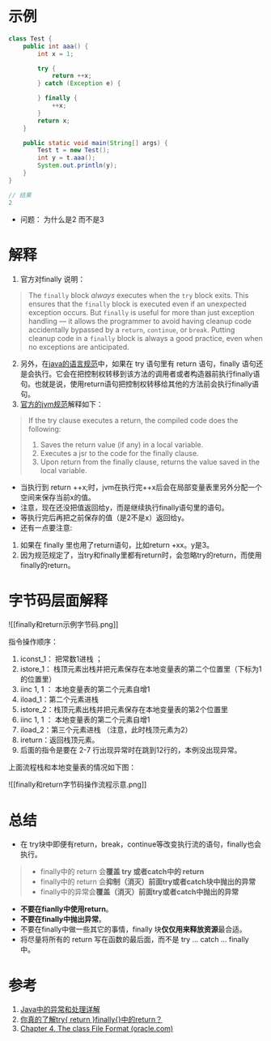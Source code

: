 # 示例
```java
class Test {
	public int aaa() {
		int x = 1;

		try {
			return ++x;
		} catch (Exception e) {

		} finally {
			++x;
		}
		return x;
	}

	public static void main(String[] args) {
		Test t = new Test();
		int y = t.aaa();
		System.out.println(y);
	}
}

// 结果
2
```
- 问题： 为什么是2 而不是3

# 解释
1. 官方对finally 说明：
>The `finally` block _always_ executes when the `try` block exits. This ensures that the `finally` block is executed even if an unexpected exception occurs. But `finally` is useful for more than just exception handling — it allows the programmer to avoid having cleanup code accidentally bypassed by a `return`, `continue`, or `break`. Putting cleanup code in a `finally` block is always a good practice, even when no exceptions are anticipated.

2. 另外，在[java的语言规范](http://docs.oracle.com/javase/specs/jls/se7/html/jls-14.html#jls-14.17)中，如果在 try 语句里有 return 语句，finally 语句还是会执行。它会在把控制权转移到该方法的调用者或者构造器前执行finally语句。也就是说，使用return语句把控制权转移给其他的方法前会执行finally语句。
3. [官方的jvm规范](http://docs.oracle.com/javase/specs/jvms/se7/html/jvms-4.html#jvms-4.10.2.5)解释如下：
> If the try clause executes a return, the compiled code does the following:
> 
> 1.  Saves the return value (if any) in a local variable.
> 2.  Executes a jsr to the code for the finally clause.
> 3.  Upon return from the finally clause, returns the value saved in the local variable.

- 当执行到 return ++x;时，jvm在执行完++x后会在局部变量表里另外分配一个空间来保存当前x的值。  
- 注意，现在还没把值返回给y，而是继续执行finally语句里的语句。
- 等执行完后再把之前保存的值（是2不是x）返回给y。  
- 还有一点要注意:
1. 如果在 finally 里也用了return语句，比如return +xx。y是3。
3. 因为规范规定了，当try和finally里都有return时，会忽略try的return，而使用finally的return。


# 字节码层面解释
![[finally和return示例字节码.png]]

指令操作顺序：  
1. iconst_1： 把常数1进栈 ；
2. istore_1： 栈顶元素出栈并把元素保存在本地变量表的第二个位置里（下标为1的位置里） 
3. iinc 1, 1 ： 本地变量表的第二个元素自增1 
4. iload_1：第二个元素进栈 
5. istore_2：栈顶元素出栈并把元素保存在本地变量表的第2个位置里 
6. iinc 1, 1 ： 本地变量表的第二个元素自增1 
7. iload_2：第三个元素进栈 （注意，此时栈顶元素为2）
8. ireturn：返回栈顶元素。
9. 后面的指令是要在 2-7 行出现异常时在跳到12行的，本例没出现异常。

上面流程栈和本地变量表的情况如下图：

![[finally和return字节码操作流程示意.png]]


# 总结
- 在 try块中即便有return，break，continue等改变执行流的语句，finally也会执行。
> - finally中的 return 会**覆盖 try 或者catch中的 return**
> - finally中的 return 会**抑制（消灭）前面try或者catch块中抛出的异常**
> - finally中的异常会**覆盖（消灭）前面try或者catch中抛出的异常**


-   **不要在fianlly中使用return**。
-   **不要在finally中抛出异常**。
-   不要在finally中做一些其它的事情，finally 块**仅仅用来释放资源**最合适。
-   将尽量将所有的 return 写在函数的最后面，而不是 try ... catch ... finally 中。

# 参考
1. [Java中的异常和处理详解](https://www.cnblogs.com/lulipro/p/7504267.html)
2. [你真的了解try{ return }finally{}中的return？](https://www.cnblogs.com/averey/p/4379646.html)
3. [Chapter 4. The class File Format (oracle.com)](https://docs.oracle.com/javase/specs/jvms/se7/html/jvms-4.html#jvms-4.10.2.5)